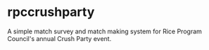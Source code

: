 rpccrushparty
=============

A simple match survey and match making system for Rice Program Council's annual Crush Party event.

